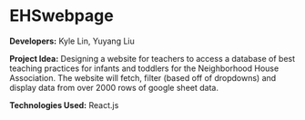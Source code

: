 # EHSwebpage 

**Developers:** Kyle Lin, Yuyang Liu

**Project Idea:** Designing a website for teachers to access a database of best teaching practices for infants and toddlers for the Neighborhood House Association. The website will fetch, filter (based off of dropdowns) and display data from over 2000 rows of google sheet data. 

**Technologies Used:** React.js
